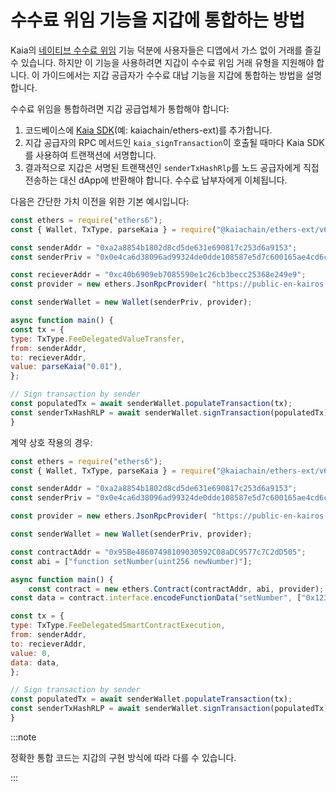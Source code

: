 # 수수료 위임 기능을 지갑에 통합하는 방법

Kaia의 [네이티브 수수료 위임](https://docs.kaia.io/build/transactions/fee-delegation/) 기능 덕분에 사용자들은 디앱에서 가스 없이 거래를 즐길 수 있습니다. 하지만 이 기능을 사용하려면 지갑이 수수료 위임 거래 유형을 지원해야 합니다. 이 가이드에서는 지갑 공급자가 수수료 대납 기능을 지갑에 통합하는 방법을 설명합니다.

수수료 위임을 통합하려면 지갑 공급업체가 통합해야 합니다:

1. 코드베이스에 [Kaia SDK](https://github.com/kaiachain/kaia-sdk)(예: kaiachain/ethers-ext)를 추가합니다.
2. 지갑 공급자의 RPC 메서드인 `kaia_signTransaction`이 호출될 때마다 Kaia SDK를 사용하여 트랜잭션에 서명합니다.
3. 결과적으로 지갑은 서명된 트랜잭션인 `senderTxHashRlp`를 노드 공급자에게 직접 전송하는 대신 dApp에 반환해야 합니다. 수수료 납부자에게 이체됩니다.

다음은 간단한 가치 이전을 위한 기본 예시입니다:

```javascript
const ethers = require("ethers6"); 
const { Wallet, TxType, parseKaia } = require("@kaiachain/ethers-ext/v6"); 

const senderAddr = "0xa2a8854b1802d8cd5de631e690817c253d6a9153"; 
const senderPriv = "0x0e4ca6d38096ad99324de0dde108587e5d7c600165ae4cd6c2462c597458c2b8"; 

const recieverAddr = "0xc40b6909eb7085590e1c26cb3becc25368e249e9"; 
const provider = new ethers.JsonRpcProvider( "https://public-en-kairos.node.kaia.io" ); 

const senderWallet = new Wallet(senderPriv, provider); 

async function main() { 
const tx = {
type: TxType.FeeDelegatedValueTransfer, 
from: senderAddr, 
to: recieverAddr, 
value: parseKaia("0.01"), 
}; 

// Sign transaction by sender
const populatedTx = await senderWallet.populateTransaction(tx); 
const senderTxHashRLP = await senderWallet.signTransaction(populatedTx); console.log("senderTxHashRLP", senderTxHashRLP); 
}
```

계약 상호 작용의 경우:

```javascript
const ethers = require("ethers6"); 
const { Wallet, TxType, parseKaia } = require("@kaiachain/ethers-ext/v6"); 

const senderAddr = "0xa2a8854b1802d8cd5de631e690817c253d6a9153"; 
const senderPriv = "0x0e4ca6d38096ad99324de0dde108587e5d7c600165ae4cd6c2462c597458c2b8"; 

const provider = new ethers.JsonRpcProvider( "https://public-en-kairos.node.kaia.io" ); 

const senderWallet = new Wallet(senderPriv, provider); 

const contractAddr = "0x95Be48607498109030592C08aDC9577c7C2dD505";
const abi = ["function setNumber(uint256 newNumber)"];

async function main() {
	const contract = new ethers.Contract(contractAddr, abi, provider);
const data = contract.interface.encodeFunctionData("setNumber", ["0x123"]);

const tx = {
type: TxType.FeeDelegatedSmartContractExecution, 
from: senderAddr,
to: recieverAddr, 
value: 0, 
data: data,
}; 

// Sign transaction by sender
const populatedTx = await senderWallet.populateTransaction(tx); 
const senderTxHashRLP = await senderWallet.signTransaction(populatedTx); console.log("senderTxHashRLP", senderTxHashRLP); 
}
```

:::note

정확한 통합 코드는 지갑의 구현 방식에 따라 다를 수 있습니다.

:::